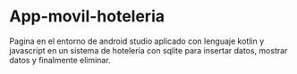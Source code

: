 # App-movil-hoteleria
Pagina en el entorno de android studio aplicado con lenguaje kotlin y javascript en un  sistema de hotelería con sqlite para insertar datos, mostrar datos y finalmente eliminar.
